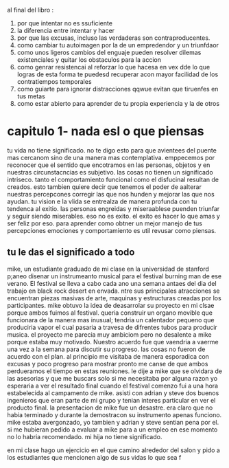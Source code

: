 al final del libro :
 1. por que intentar no es ssuficiente
 2. la diferencia entre intentar y hacer 
 3. por que las excusas, incluso las verdaderas son contraproducentes.
 4. como cambiar tu autoimagen por la de un empredendor y un triunfdaor
 5. como unos ligeros cambios del enguaje pueden resolver dilemas existenciales y quitar los obstaculos para  la accion 
 6. como genrar resistencai al reforzar lo que hacesa en vex dde lo que logras de esta forma te puedesd recuperar acon mayor facilidad de los contratiempos temporales 
 7. como guiarte para ignorar distracciones qqwue evitan que tiruenfes en tus metas 
 8. como estar abierto para aprender de tu propia experiencia y la de otros


# capitulo 1- nada esl o que piensas 

tu vida no tiene significado. 
no te digo esto para que avientees del puente mas cercanom sino de una manera mas contemplativa.
emppecemos por reconocer que el sentido que encotramos en las personas, objetos y en nuestras circunstacncias es subjetivo. 
las cosas no tienen un significado intriseco. 
tanto el comportamiento funcional como el disfucinal resultan de creados. 
esto tambien quiere decir que tenemos el poder de aalterar nuestras  percepcones corregir las que nos hunden y mejorar las que nos ayudan.
tu vision  e la vlida se entrealza de manera profunda con tu tendenca al exitio. las personas engreidas y miseraablese puenden triunfar y seguir siendo miserables. 
eso no es exito. 
el exito es hacer lo que amas y ser feliz por eso.
para aprender como obtner un mejor manejo de tus percepciones emociones y comportamiento es util revusar como piensas.

## tu le das el significado a todo

mike, un estudiante graduado de mi clase en la universidad de stanford p;aneo disenar un instrumeanto musical para el festival burning man de ese verano. El festival se lleva a cabo cada ano una semana antaes del dia del trabajo  en black rock desert en envada. ntre sus principales atracciones se encuentran piezas masivas de arte, maquinas y estructuras creadas por los participantes. mike obtuvo la idea de deasarrolar su proyecto en mi clsae porque ambos fuimos al festival. queria construir un organo movible que funcionara de la manera mas inusual; tendria un calentador pequeno que produciria vapor el cual pasaria a travesa de difrentes tubos para producir musica.
el proyecto me parecia muy ambiciom pero no desalente a mike porque estaba muy motivado. Nuestro acuerdo fue que vaendria a vaerme una vez a la semana para discutir su progreso.
las cosas no fueron de acuerdo con el plan. al principio me visitaba de manera esporadica con excusas y poco progreso para mostrar pronto me canse de que ambos perdueramos el tiempo en estas reuniones. le dije a mike que se olvidara de las asesorias y que me buscars solo si me necesitaba por alguna razon yo esperaria a ver el resultado final
cuando el festival comenzo fui a una hora estabelecida al campamento de mike. asisti con adrian y steve dos buenos ingenieros que eran parte de mi grupo y tenian interes particular en ver el producto final. la presentacion de mike fue un desastre. era claro que no habia terminado y durante la demostracon su instrumento apenas funciono. mike estaba avergonzado, yo tambien y adrian y steve sentian pena por el. 
si me hubieran pedido a evaluar a mike para a un empleo en ese momento no lo habria recomendado.
mi hija no tiene significado.

en mi clase hago un ejercicio  en el  que camino alrededor del salon y pido a los estudiantes que mencionen algo de sus vidas lo que sea f
